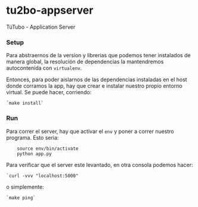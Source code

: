 # tu2bo-appserver
TúTubo - Application Server

### Setup

Para abstraernos de la version y librerias que podemos tener instalados de manera global, la resolución de dependencias la mantendremos autocontenida con `virtualenv`. 

Entonces, para poder aislarnos de las dependencias instaladas en el host donde corramos la app, hay que crear e instalar nuestro propio entorno virtual. Se puede hacer, corriendo:

	`make install`

### Run

Para correr el server, hay que activar el `env` y poner a correr nuestro programa. Esto seria:

```
	source env/bin/activate
	python app.py
```

Para verificar que el server este levantado, en otra consola podemos hacer:

	`curl -vvv "localhost:5000"

o simplemente:

	`make ping`
